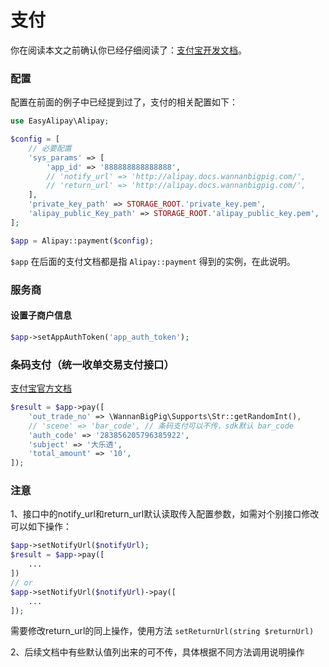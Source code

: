 # 支付

你在阅读本文之前确认你已经仔细阅读了：[支付宝开发文档](https://docs.open.alipay.com/api_1)。

### 配置

配置在前面的例子中已经提到过了，支付的相关配置如下：

```php
use EasyAlipay\Alipay;

$config = [
  	// 必要配置
    'sys_params' => [
        'app_id' => '888888888888888',
        // 'notify_url' => 'http://alipay.docs.wannanbigpig.com/',
        // 'return_url' => 'http://alipay.docs.wannanbigpig.com/',
    ],
    'private_key_path' => STORAGE_ROOT.'private_key.pem',
    'alipay_public_Key_path' => STORAGE_ROOT.'alipay_public_key.pem',
];

$app = Alipay::payment($config);
```

`$app` 在后面的支付文档都是指  `Alipay::payment` 得到的实例，在此说明。

### 服务商

#### 设置子商户信息

```php
$app->setAppAuthToken('app_auth_token'); 
```

### 条码支付（统一收单交易支付接口）

[支付宝官方文档](https://docs.open.alipay.com/api_1/alipay.trade.pay)

```php
$result = $app->pay([
    'out_trade_no' => \WannanBigPig\Supports\Str::getRandomInt(),
    // 'scene' => 'bar_code', // 条码支付可以不传，sdk默认 bar_code
    'auth_code' => '283856205796385922',
    'subject' => '大乐透',
    'total_amount' => '10',
]);
```

### 注意

1、接口中的notify_url和return_url默认读取传入配置参数，如需对个别接口修改可以如下操作：

```php
$app->setNotifyUrl($notifyUrl);
$result = $app->pay([
    ...
])
// or
$app->setNotifyUrl($notifyUrl)->pay([
    ...
]);
```

需要修改return_url的同上操作，使用方法 ```setReturnUrl(string $returnUrl)```

2、后续文档中有些默认值列出来的可不传，具体根据不同方法调用说明操作



